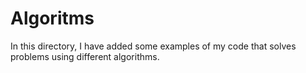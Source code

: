 # Algoritms

In this directory, I have added some examples of my code that solves problems using different algorithms.
